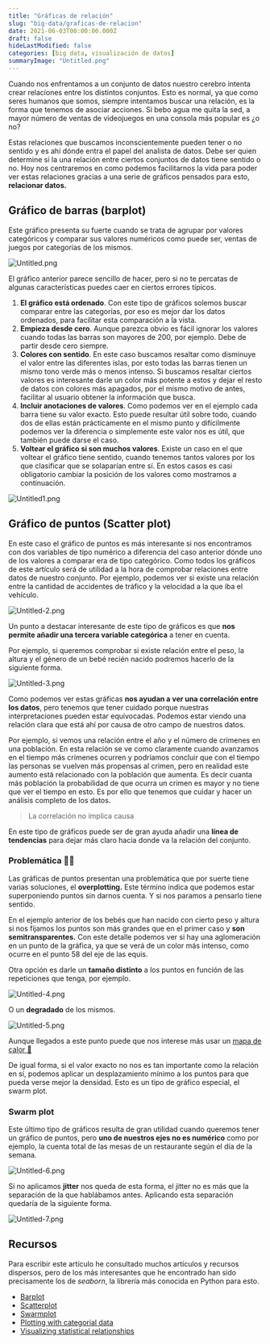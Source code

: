 ```yaml
---
title: "Gráficas de relación"
slug: "big-data/graficas-de-relacion"
date: 2021-06-03T00:00:00.000Z
draft: false
hideLastModified: false
categories: [big data, visualización de datos]
summaryImage: "Untitled.png"
---
```


Cuando nos enfrentamos a un conjunto de datos nuestro cerebro intenta crear relaciones entre los distintos conjuntos. Esto es normal, ya que como seres humanos que somos, siempre intentamos buscar una relación, es la forma que tenemos de asociar acciones. Si bebo agua me quita la sed, a mayor número de ventas de videojuegos en una consola más popular es ¿o no?

Estas relaciones que buscamos inconscientemente pueden tener o no sentido y es ahí dónde entra el papel del analista de datos. Debe ser quien determine si la una relación entre ciertos conjuntos de datos tiene sentido o no. Hoy nos centraremos en como podemos facilitarnos la vida para poder ver estas relaciones gracias a una serie de gráficos pensados para esto, **relacionar datos.**

## Gráfico de barras (barplot)

Este gráfico presenta su fuerte cuando se trata de agrupar por valores categóricos y comparar sus valores numéricos como puede ser, ventas de juegos por categorías de los mismos.

![Untitled.png](Untitled.png)

El gráfico anterior parece sencillo de hacer, pero si no te percatas de algunas características puedes caer en ciertos errores típicos.

1. **El gráfico está ordenado**. Con este tipo de gráficos solemos buscar comparar entre las categorías, por eso es mejor dar los datos ordenados, para facilitar esta comparación a la vista.
2. **Empieza desde cero**. Aunque parezca obvio es fácil ignorar los valores cuando todas las barras son mayores de 200, por ejemplo. Debe de partir desde cero siempre.
3. **Colores con sentido**. En este caso buscamos resaltar como disminuye el valor entre las diferentes islas, por esto todas las barras tienen un mismo tono verde más o menos intenso. Si buscamos resaltar ciertos valores es interesante darle un color más potente a estos y dejar el resto de datos con colores más apagados, por el mismo motivo de antes, facilitar al usuario obtener la información que busca.
4. **Incluir anotaciones de valores**. Como podemos ver en el ejemplo cada barra tiene su valor exacto. Esto puede resultar útil sobre todo, cuando dos de ellas están prácticamente en el mismo punto y difícilmente podemos ver la diferencia o simplemente este valor nos es útil, que también puede darse el caso.
5. **Voltear el gráfico si son muchos valores**. Existe un caso en el que voltear el gráfico tiene sentido, cuando tenemos tantos valores por los que clasificar que se solaparían entre sí. En estos casos es casi obligatorio cambiar la posición de los valores como mostramos a continuación.

![Untitled1.png](Untitled-1.png)

## Gráfico de puntos (Scatter plot)

En este caso el gráfico de puntos es más interesante si nos encontramos con dos variables de tipo numérico a diferencia del caso anterior dónde uno de los valores a comparar era de tipo categórico. Como todos los gráficos de este artículo será de utilidad a la hora de comprobar relaciones entre datos de nuestro conjunto. Por ejemplo, podemos ver si existe una relación entre la cantidad de accidentes de tráfico y la velocidad a la que iba el vehículo.

![Untitled-2.png](Untitled-2.png)

Un punto a destacar interesante de este tipo de gráficos es que **nos permite añadir una tercera variable categórica** a tener en cuenta.

Por ejemplo, si queremos comprobar si existe relación entre el peso, la altura y el género de un bebé recién nacido podremos hacerlo de la siguiente forma.

![Untitled-3.png](Untitled-3.png)

Como podemos ver estas gráficas **nos ayudan a ver una correlación entre los datos**, pero tenemos que tener cuidado porque nuestras interpretaciones pueden estar equivocadas. Podemos estar viendo una relación clara que está ahí por causa de otro campo de nuestros datos.

Por ejemplo, si vemos una relación entre el año y el número de crímenes en una población. En esta relación se ve como claramente cuando avanzamos en el tiempo más crímenes ocurren y podríamos concluir que con el tiempo las personas se vuelven más propensas al crimen, pero en realidad este aumento está relacionado con la población que aumenta. Es decir cuanta más población la probabilidad de que ocurra un crimen es mayor y no tiene que ver el tiempo en esto. Es por ello que tenemos que cuidar y hacer un análisis completo de los datos.

> La correlación no implica causa

En este tipo de gráficos puede ser de gran ayuda añadir una **línea de tendencias** para dejar más claro hacia donde va la relación del conjunto.

### Problemática 🤦‍♂️

Las gráficas de puntos presentan una problemática que por suerte tiene varias soluciones, el **overplotting.** Este término indica que podemos estar superponiendo puntos sin darnos cuenta. Y si nos paramos a pensarlo tiene sentido.

En el ejemplo anterior de los bebés que han nacido con cierto peso y altura si nos fijamos los puntos son más grandes que en el primer caso y **son semitransparentes.** Con este detalle podemos ver si hay una aglomeración en un punto de la gráfica, ya que se verá de un color más intenso, como ocurre en el punto 58 del eje de las equis.

Otra opción es darle un **tamaño distinto** a los puntos en función de las repeticiones que tenga, por ejemplo.

![Untitled-4.png](Untitled-4.png)

O un **degradado** de los mismos.

![Untitled-5.png](Untitled-5.png)

Aunque llegados a este punto puede que nos interese más usar un [mapa de calor 👀](https://criskrus.com/blog/comprendiendo-los-heatmap-mapa-de-calor/)

De igual forma, si el valor exacto no nos es tan importante como la relación en sí, podemos aplicar un desplazamiento mínimo a los puntos para que pueda verse mejor la densidad. Esto es un tipo de gráfico especial, el swarm plot.

### Swarm plot

Este último tipo de gráficos resulta de gran utilidad cuando queremos tener un gráfico de puntos, pero **uno de nuestros ejes no es numérico** como por ejemplo, la cuenta total de las mesas de un restaurante según el día de la semana.

![Untitled-6.png](Untitled-6.png)

Si no aplicamos **jitter** nos queda de esta forma, el jitter no es más que la separación de la que hablábamos antes. Aplicando esta separación quedaría de la siguiente forma.

![Untitled-7.png](Untitled-7.png)

## Recursos

Para escribir este artículo he consultado muchos artículos y recursos dispersos, pero de los más interesantes que he encontrado han sido precisamente los de *seaborn*, la librería más conocida en Python para esto.

- [Barplot](https://seaborn.pydata.org/generated/seaborn.barplot.html)
- [Scatterplot](https://seaborn.pydata.org/generated/seaborn.scatterplot.html)
- [Swarmplot](http://seaborn.pydata.org/generated/seaborn.swarmplot.html?highlight=swarmplot#seaborn.swarmplot)
- [Plotting with categorial data](https://seaborn.pydata.org/tutorial/categorical.html#categorical-tutorial)
- [Visualizing statistical relationships](https://seaborn.pydata.org/tutorial/relational.html#relational-tutorial)

